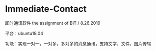# Immediate-Contact
即时通讯软件 the assignment of BIT / 8.26.2019 

平台：ubuntu18.04

功能：实现一对一，一对多，多对多的消息通讯，支持文字，文件，图片传输
